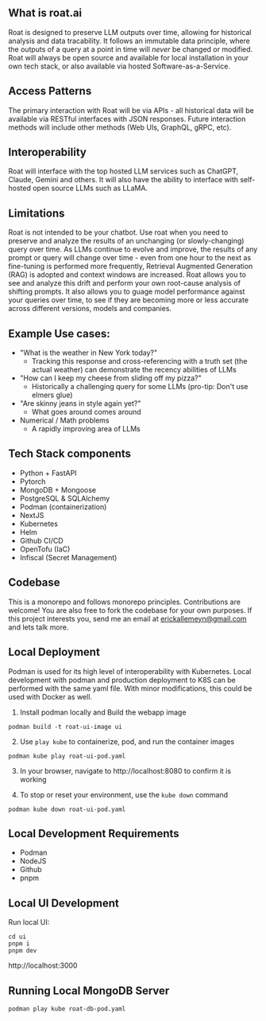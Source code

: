 ## What is roat.ai
Roat is designed to preserve LLM outputs over time, allowing for historical analysis and data tracability. It follows an immutable data principle, where the outputs of a query at a point in time will *never* be changed or modified. Roat will always be open source and available for local installation in your own tech stack, or also available via hosted Software-as-a-Service.

## Access Patterns
The primary interaction with Roat will be via APIs - all historical data will be available via RESTful interfaces with JSON responses. Future interaction methods will include other methods (Web UIs, GraphQL, gRPC, etc). 

## Interoperability
Roat will interface with the top hosted LLM services such as ChatGPT, Claude, Gemini and others. It will also have the ability to interface with self-hosted open source LLMs such as LLaMA.

## Limitations
Roat is not intended to be your chatbot. Use roat when you need to preserve and analyze the results of an unchanging (or slowly-changing) query over time. As LLMs continue to evolve and improve, the results of any prompt or query will change over time - even from one hour to the next as fine-tuning is performed more frequently, Retrieval Augmented Generation (RAG) is adopted and context windows are increased. Roat allows you to see and analyze this drift and perform your own root-cause analysis of shifting prompts. It also allows you to guage model performance against your queries over time, to see if they are becoming more or less accurate across different versions, models and companies. 

## Example Use cases:
- "What is the weather in New York today?"
    * Tracking this response and cross-referencing with a truth set (the actual weather) can demonstrate the recency abilities of LLMs
- "How can I keep my cheese from sliding off my pizza?"
    * Historically a challenging query for some LLMs (pro-tip: Don't use elmers glue)
- "Are skinny jeans in style again yet?"
    * What goes around comes around
- Numerical / Math problems
    * A rapidly improving area of LLMs

## Tech Stack components
- Python + FastAPI
- Pytorch
- MongoDB + Mongoose
- PostgreSQL & SQLAlchemy
- Podman (containerization)
- NextJS
- Kubernetes
- Helm
- Github CI/CD
- OpenTofu (IaC)
- Infiscal (Secret Management)

## Codebase
This is a monorepo and follows monorepo principles. 
Contributions are welcome! You are also free to fork the codebase for your own purposes. If this project interests you, send me an email at erickallemeyn@gmail.com and lets talk more.

## Local Deployment
Podman is used for its high level of interoperability with Kubernetes. Local development with podman and production deployment to K8S can be performed with the same yaml file. With minor modifications, this could be used with Docker as well.

1. Install podman locally and Build the webapp image
```
podman build -t roat-ui-image ui
```

2. Use `play kube` to containerize, pod, and run the container images
```
podman kube play roat-ui-pod.yaml
```

3. In your browser, navigate to http://localhost:8080 to confirm it is working

4. To stop or reset your environment, use the `kube down` command
```
podman kube down roat-ui-pod.yaml
```
 

## Local Development Requirements
- Podman
- NodeJS
- Github
- pnpm
 

## Local UI Development 
Run local UI: 
```
cd ui
pnpm i
pnpm dev
```
http://localhost:3000


## Running Local MongoDB Server
```
podman play kube roat-db-pod.yaml
```

